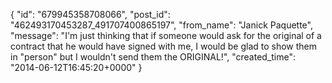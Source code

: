  {
   "id": "679945358708066",
   "post_id": "462493170453287_491707400865197",
   "from_name": "Janick Paquette",
   "message": "I'm just thinking that if someone would ask for the original of a contract that he would have signed with me, I would be glad to show them in \"person\" but I wouldn't send them the ORIGINAL!",
   "created_time": "2014-06-12T16:45:20+0000"
 }
